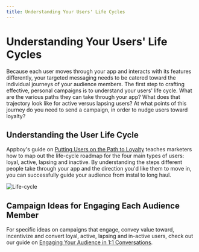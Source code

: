 ```yaml
---
title: Understanding Your Users' Life Cycles
---
```

# Understanding Your Users' Life Cycles

Because each user moves through your app and interacts with its features differently, your targeted messaging needs to be catered toward the individual journeys of your audience members. The first step to crafting effective, personal campaigns is to understand your users' life cycle. What are the various paths they can take through your app? What does that trajectory look like for active versus lapsing users? At what points of this journey do you need to send a campaign, in order to nudge users toward loyalty?

## Understanding the User Life Cycle

Appboy's guide on [Putting Users on the Path to Loyalty][1] teaches marketers how to map out the life-cycle roadmap for the four main types of users: loyal, active, lapsing and inactive. By understanding the steps different people take through your app and the direction you'd like them to move in, you can successfully guide your audience from instal to long haul.

![Life-cycle][2]

## Campaign Ideas for Engaging Each Audience Member

For specific ideas on campaigns that engage, convey value toward, incentivize and convert loyal, active, lapsing and in-active users, check out our guide on [Engaging Your Audience in 1:1 Conversations][5].

[1]: http://info.appboy.com/rs/appboy/images/User%20Life%20Cycles_Put%20Users%20on%20the%20Path%20to%20Loyalty%20%283%29.pdf
[2]: /assets/img/Life_cycle.png
[5]: http://info.appboy.com/rs/appboy/images/Engage%20Your%20Audience%201-1.pdf

